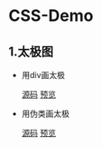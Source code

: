 # CSS-Demo

## 1.太极图

+ 用div画太极

  [源码](https://github.com/lx515318141/CSS-Atlas/tree/master/divTaiJi) [预览](https://lx515318141.github.io/CSS-Atlas/divTaiJi/index.html)

+ 用伪类画太极

  [源码](https://github.com/lx515318141/CSS-Atlas/tree/master/weileiTaiJi) [预览](https://lx515318141.github.io/CSS-Atlas/weileiTaiJi/index.html)